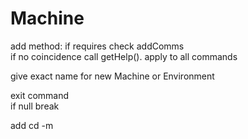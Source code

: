 # Machine
add method: if requires check addComms   
if no coincidence call getHelp(). apply to all commands

give exact name for new Machine or Environment

exit command  
if null break

add cd -m